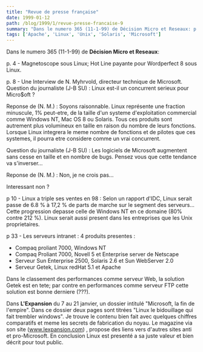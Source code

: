 ```yaml
---
title: "Revue de presse française"
date: 1999-01-12
path: /blog/1999/1/revue-presse-francaise-9
summary: "Dans le numero 365 (11-1-99) de Décision Micro et Reseaux: p."
tags: ['Apache', 'Linux', 'Unix', 'Solaris', 'Microsoft']
---
```


<P>
Dans le numero 365 (11-1-99) de <B>Décision Micro et Reseaux</B>:
</P>

<P>p. 4 - Magnetoscope sous Linux;
Hot Line payante pour Wordperfect 8 sous Linux.</P>

<P>p. 8 - Une Interview de N. Myhrvold, directeur technique de Microsoft.
Question du journaliste (J-B SU) : Linux est-il un concurrent
serieux pour Micro$oft ?
</P>

<P>
Reponse de (N. M.) : Soyons raisonnable. Linux représente une
fraction minuscule, 1% peut-etre, de la taille d'un systeme
d'exploitation commercial comme Windows NT, Mac OS 8 ou
Solaris. Tous ces produits sont autrement plus volumineux en taille
en raison du nombre de leurs fonctions. Lorsque Linux integrera le
meme nombre de fonctions et de pilotes que ces systemes, il
pourra etre considere comme un vrai concurrent.</P>

<P>Question du journaliste (J-B SU) : Les logiciels de Microsoft
augmentent sans cesse en taille et en nombre de bugs. Pensez
vous que cette tendance va s'inverser...
</P>

<P>
Reponse de (N. M.) : Non, je ne crois pas...
</P>

<P>
Interessant non ?</P>

<P>p 10 - Linux a triple ses ventes en 98 : Selon un rapport d'IDC,
Linux serait passe de 6.8 % à 17,2 % de parts de marche sur le
segment des serveurs... Cette progression depasse celle de
Windows NT en ce domaine (80% contre 212 %). Linux serait
aussi present dans les entreprises que les Unix proprietaires.</P>

<P>p 33 - Les serveurs intranet :
4 produits presentes :
</P>

<UL>

<LI>Compaq proliant 7000, Windows NT
<LI>Compaq Proliant 7000, Novell 5 et Enterprise server de
Netscape
<LI>Serveur Sun Enterprise 2500, Solaris 2.6 et Sun WebServer 2.0
<LI>Serveur Getek, Linux redHat 5.1 et Apache
</UL>

<P>
Dans le classement des performances comme serveur Web, la
solution Getek est en tete; par contre en performances comme
serveur FTP cette solution est bonne derniere (???).
</P>

<P>
Dans <B>L'Expansion</B> du 7 au 21 janvier, un dossier intitulé
"Microsoft, la fin de l'empire". Dans ce dossier deux pages sont
titrées "Linux le bidouillage qui fait trembler windows". Je trouve
le contenu bien fait avec quelques chiffres comparatifs et meme
les secrets de fabrication du noyau. Le magazine via son site (<A HREF="http://www.lexpansion.com/">www.lexpansion.com</A>) , propose des
liens vers d'autres sites anti et pro-Microsoft.  En conclusion Linux
est presenté a sa juste valeur et bien décrit pour tout public.
</P>


